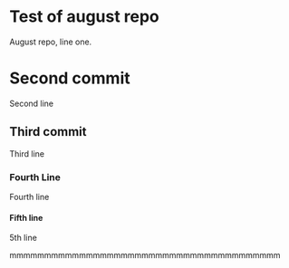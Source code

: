 # Test of august repo
August repo, line one.

# Second commit
Second line

## Third commit

Third line

### Fourth Line

Fourth line

#### Fifth line
5th line


mmmmmmmmmmmmmmmmmmmmmmmmmmmmmmmmmmmmmmm

